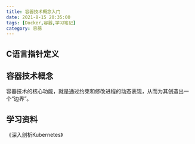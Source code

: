 ```yaml
---
title: 容器技术概念入门
date: 2021-8-15 20:35:00
tags: [Docker,容器,学习笔记]
category: 容器
---
```




## C语言指针定义



## 容器技术概念

容器技术的核心功能，就是通过约束和修改进程的动态表现，从而为其创造出一个“边界”。







## 学习资料

《深入剖析Kubernetes》